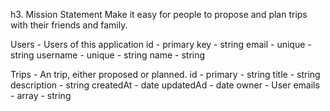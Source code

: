 h3. Mission Statement
Make it easy for people to propose and plan trips with their friends and family.

Users - Users of this application
id - primary key - string
email - unique - string
username - unique - string
name - string



Trips - An trip, either proposed or planned.
id - primary - string
title - string
description - string
createdAt - date
updatedAd - date
owner - User
emails - array - string
